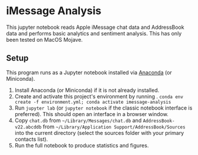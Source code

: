 # iMessage Analysis

This jupyter notebook reads Apple iMessage chat data and AddressBook data and
performs basic analytics and sentiment analysis. This has only been tested on
MacOS Mojave.

## Setup
This program runs as a Jupyter notebook installed via
[Anaconda](https://www.anaconda.com/) (or Miniconda).

1. Install Anaconda (or Miniconda) if it is not already installed.
2. Create and activate this project's environment by running .
`conda env create -f environment.yml; conda activate imessage-analysis`
3. Run `jupyter lab` (or `jupyter notebook` if the classic notebook interface
is preferred). This should open an interface in a browser window.
4. Copy `chat.db` from `~/Library/Messages/chat.db` and `AddressBook-v22.abcddb`
from `~/Library/Application Support/AddressBook/Sources` into the current
directory (select the sources folder with your primary contacts list).
5. Run the full notebook to produce statistics and figures.